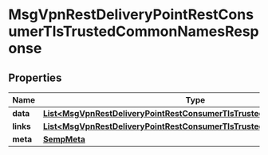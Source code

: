 

# MsgVpnRestDeliveryPointRestConsumerTlsTrustedCommonNamesResponse


## Properties

| Name | Type | Description | Notes |
|------------ | ------------- | ------------- | -------------|
|**data** | [**List&lt;MsgVpnRestDeliveryPointRestConsumerTlsTrustedCommonName&gt;**](MsgVpnRestDeliveryPointRestConsumerTlsTrustedCommonName.md) |  |  [optional] |
|**links** | [**List&lt;MsgVpnRestDeliveryPointRestConsumerTlsTrustedCommonNameLinks&gt;**](MsgVpnRestDeliveryPointRestConsumerTlsTrustedCommonNameLinks.md) |  |  [optional] |
|**meta** | [**SempMeta**](SempMeta.md) |  |  |



